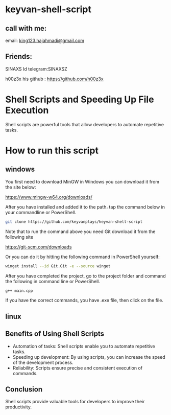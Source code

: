 # keyvan-shell-script




## call with me:
email: king123.hajahmadi@gmail.com


## Friends:
SINAXS         Id telegram:SINAXSZ

h00z3x         his github : https://github.com/h00z3x



# Shell Scripts and Speeding Up File Execution

Shell scripts are powerful tools that allow developers to automate repetitive tasks.

# How to run this script

## windows
You first need to download MinGW in Windows you can download it from the site below:

https://www.mingw-w64.org/downloads/

After you have installed and added it to the path، tap the command below in your commandline or PowerShell.

```sh
git clone https://github.com/keyvanplays/keyvan-shell-script
```

Note that to run the command above you need Git download it from the following site

https://git-scm.com/downloads

Or you can do it by hitting the following command in PowerShell yourself:

```sh
winget install --id Git.Git -e --source winget
```

After you have completed the project, go to the project folder and command the following in command line or PowerShell.

```sh
g++ main.cpp
```

If you have the correct commands, you have .exe file, then click on the file.


## linux



## Benefits of Using Shell Scripts

- Automation of tasks: Shell scripts enable you to automate repetitive tasks.
- Speeding up development: By using scripts, you can increase the speed of the development process.
- Reliability: Scripts ensure precise and consistent execution of commands.

## Conclusion

Shell scripts provide valuable tools for developers to improve their productivity.
